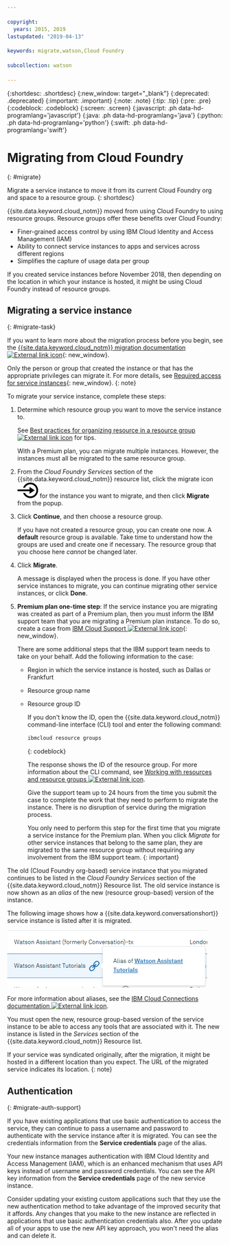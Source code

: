 ```yaml
---

copyright:
  years: 2015, 2019
lastupdated: "2019-04-13"

keywords: migrate,watson,Cloud Foundry

subcollection: watson

---
```


{:shortdesc: .shortdesc}
{:new_window: target="_blank"}
{:deprecated: .deprecated}
{:important: .important}
{:note: .note}
{:tip: .tip}
{:pre: .pre}
{:codeblock: .codeblock}
{:screen: .screen}
{:javascript: .ph data-hd-programlang='javascript'}
{:java: .ph data-hd-programlang='java'}
{:python: .ph data-hd-programlang='python'}
{:swift: .ph data-hd-programlang='swift'}

# Migrating from Cloud Foundry
{: #migrate}

Migrate a service instance to move it from its current Cloud Foundry org and space to a resource group.
{: shortdesc}

{{site.data.keyword.cloud_notm}} moved from using Cloud Foundry to using resource groups. Resource groups offer these benefits over Cloud Foundry:

- Finer-grained access control by using IBM Cloud Identity and Access Management (IAM)
- Ability to connect service instances to apps and services across different regions
- Simplifies the capture of usage data per group

If you created service instances before November 2018, then depending on the location in which your instance is hosted, it might be using Cloud Foundry instead of resource groups.

## Migrating a service instance
{: #migrate-task}

If you want to learn more about the migration process before you begin, see the [{{site.data.keyword.cloud_notm}} migration documentation ![External link icon](../../icons/launch-glyph.svg "External link icon")](/docs/resources?topic=resources-migrate){: new_window}.

Only the person or group that created the instance or that has the appropriate privileges can migrate it. For more details, see [Required access for service instances](/docs/resources?topic=resources-migrate#required_access_instances){: new_window}.
{: note}

To migrate your service instance, complete these steps:

1.  Determine which resource group you want to move the service instance to.

    See [Best practices for organizing resource in a resource group ![External link icon](../../icons/launch-glyph.svg "External link icon")](/docs/resources?topic=resources-bp_resourcegroups) for tips.

    With a Premium plan, you can migrate multiple instances. However, the instances must all be migrated to the same resource group.

1.  From the *Cloud Foundry Services* section of the {{site.data.keyword.cloud_notm}} resource list, click the migrate icon ![Migrate](images/migrate.svg) for the instance you want to migrate, and then click **Migrate** from the popup.

1.  Click **Continue**, and then choose a resource group.

    If you have not created a resource group, you can create one now. A **default** resource group is available. Take time to understand how the groups are used and create one if necessary. The resource group that you choose here *cannot* be changed later.

1.  Click **Migrate**.

    A message is displayed when the process is done. If you have other service instances to migrate, you can continue migrating other service instances, or click **Done**.

1.  **Premium plan one-time step**: If the service instance you are migrating was created as part of a Premium plan, then you must inform the IBM support team that you are migrating a Premium plan instance. To do so, create a case from [IBM Cloud Support ![External link icon](../../icons/launch-glyph.svg "External link icon")](https://cloud.ibm.com/unifiedsupport/supportcenter){: new_window}.

    There are some additional steps that the IBM support team needs to take on your behalf. Add the following information to the case:

    - Region in which the service instance is hosted, such as Dallas or Frankfurt
    - Resource group name
    - Resource group ID

      If you don't know the ID, open the {{site.data.keyword.cloud_notm}} command-line interface (CLI) tool and enter the following command:

      ```bash
      ibmcloud resource groups
      ```
      {: codeblock}

      The response shows the ID of the resource group. For more information about the CLI command, see [Working with resources and resource groups ![External link icon](../../icons/launch-glyph.svg "External link icon")](https://cloud.ibm.com/docs/cli?topic=cloud-cli-ibmcloud_commands_resource#ibmcloud_commands_resource).

      Give the support team up to 24 hours from the time you submit the case to complete the work that they need to perform to migrate the instance. There is no disruption of service during the migration process.

      You only need to perform this step for the first time that you migrate a service instance for the Premium plan. When you click *Migrate* for other service instances that belong to the same plan, they are migrated to the same resource group without requiring any involvement from the IBM support team.
      {: important}

The old (Cloud Foundry org-based) service instance that you migrated continues to be listed in the *Cloud Foundry Services* section of the {{site.data.keyword.cloud_notm}} Resource list. The old service instance is now shown as an *alias* of the new (resource group-based) version of the instance.

The following image shows how a {{site.data.keyword.conversationshort}} service instance is listed after it is migrated.

![Shows current service instance is now an alias of a resource-based instance](images/alias.png)

For more information about aliases, see the [IBM Cloud Connections documentation ![External link icon](../../icons/launch-glyph.svg "External link icon")](https://cloud.ibm.com/docs/resources/connecting_apps#what_is_alias).

You must open the new, resource group-based version of the service instance to be able to access any tools that are associated with it. The new instance is listed in the *Services* section of the {{site.data.keyword.cloud_notm}} Resource list.

If your service was syndicated originally, after the migration, it might be hosted in a different location than you expect. The URL of the migrated service indicates its location.
{: note}

## Authentication
{: #migrate-auth-support}

If you have existing applications that use basic authentication to access the service, they can continue to pass a username and password to authenticate with the service instance after it is migrated. You can see the credentials information from the **Service credentials** page of the alias.

Your new instance manages authentication with IBM Cloud Identity and Access Management (IAM), which is an enhanced mechanism that uses API keys instead of username and password credentials. You can see the API key information from the **Service credentials** page of the new service instance.

Consider updating your existing custom applications such that they use the new authentication method to take advantage of the improved security that it affords. Any changes that you make to the new instance are reflected in applications that use basic authentication credentials also. After you update all of your apps to use the new API key approach, you won't need the alias and can delete it.

